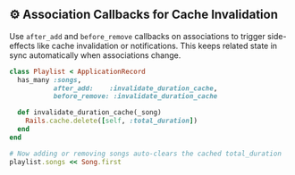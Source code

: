 ## ⚙️ Association Callbacks for Cache Invalidation
Use `after_add` and `before_remove` callbacks on associations to trigger side-effects like cache invalidation or notifications. This keeps related state in sync automatically when associations change.

```ruby
class Playlist < ApplicationRecord
  has_many :songs,
           after_add:    :invalidate_duration_cache,
           before_remove: :invalidate_duration_cache

  def invalidate_duration_cache(_song)
    Rails.cache.delete([self, :total_duration])
  end
end

# Now adding or removing songs auto-clears the cached total_duration
playlist.songs << Song.first
```